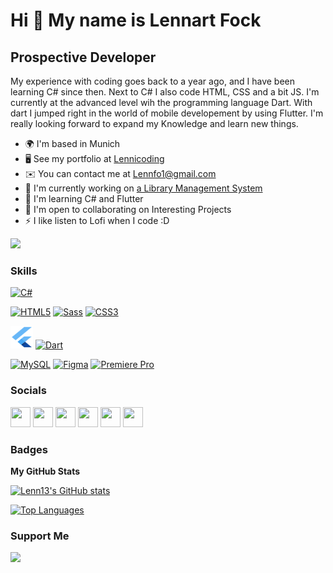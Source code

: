 Hi 👋 My name is Lennart Fock
=============================

Prospective Developer
---------------------

My experience with coding goes back to a year ago, and I have been learning C# since then. Next to C# I also code HTML, CSS and a bit JS. I'm currently at the advanced level wih the programming language Dart. With dart I jumped right in the world of mobile developement by using Flutter. I'm really looking forward to expand my Knowledge and learn new things.

* 🌍  I'm based in Munich
* 🖥️  See my portfolio at [Lennicoding](http://Lenn13.github.io/lennicoding)
* ✉️  You can contact me at [Lennfo1@gmail.com](mailto:Lennfo1@gmail.com)
* 🚀  I'm currently working on [a Library Management System](http://github.com/Lenn13/Library)
* 🧠  I'm learning C# and Flutter
* 🤝  I'm open to collaborating on Interesting Projects
* ⚡  I like listen to Lofi when I code :D

<a href="https://www.github.com/Lenn13" target="_blank" rel="noreferrer"><img
src="https://img.shields.io/github/followers/Lenn13?logo=github&style=for-the-badge&color=ffffff&labelColor=1c1917" /></a>
### Skills

<p align="left">
<a href="https://docs.microsoft.com/en-us/dotnet/csharp/" target="_blank" rel="noreferrer"><img src="https://raw.githubusercontent.com/danielcranney/readme-generator/main/public/icons/skills/csharp-colored.svg" width="36" height="36" alt="C#" /></a>
  
<a href="https://developer.mozilla.org/en-US/docs/Glossary/HTML5" target="_blank" rel="noreferrer"><img src="https://raw.githubusercontent.com/danielcranney/readme-generator/main/public/icons/skills/html5-colored.svg" width="36" height="36" alt="HTML5" /></a>
<a href="https://sass-lang.com/" target="_blank" rel="noreferrer"><img src="https://raw.githubusercontent.com/danielcranney/readme-generator/main/public/icons/skills/sass-colored.svg" width="36" height="36" alt="Sass" /></a>
<a href="https://www.w3.org/TR/CSS/#css" target="_blank" rel="noreferrer"><img src="https://raw.githubusercontent.com/danielcranney/readme-generator/main/public/icons/skills/css3-colored.svg" width="36" height="36" alt="CSS3" /></a>
  
  <a href="https://flutter.dev/" target="_blank" rel="noreferrer"><img src="https://raw.githubusercontent.com/dnfield/flutter_svg/7d374d7107561cbd906d7c0ca26fef02cc01e7c8/example/assets/flutter_logo.svg?sanitize=true" width="36" height="36" alt="Flutter" /></a>
  <a href="https://dart.dev/" target="_blank" rel="noreferrer"><img src="https://seeklogo.com/images/D/dart-logo-FDA1939EC4-seeklogo.com.png" width="36" height="36" alt="Dart" /></a>
  
<a href="https://www.mysql.com/" target="_blank" rel="noreferrer"><img src="https://raw.githubusercontent.com/danielcranney/readme-generator/main/public/icons/skills/mysql-colored.svg" width="36" height="36" alt="MySQL" /></a>
<a href="https://www.figma.com/" target="_blank" rel="noreferrer"><img src="https://raw.githubusercontent.com/danielcranney/readme-generator/main/public/icons/skills/figma-colored.svg" width="36" height="36" alt="Figma" /></a>
<a href="https://www.adobe.com/uk/products/premiere.html" target="_blank" rel="noreferrer"><img src="https://raw.githubusercontent.com/danielcranney/readme-generator/main/public/icons/skills/premierepro-colored.svg" width="36" height="36" alt="Premiere Pro" /></a>
</p>


### Socials

<p align="left"> <a href="https://www.codepen.io/Lenn13" target="_blank" rel="noreferrer"><img src="https://raw.githubusercontent.com/danielcranney/readme-generator/main/public/icons/socials/codepen.svg" width="32" height="32" /></a> <a href="https://www.codesandbox.com/Lenn13" target="_blank" rel="noreferrer"><img src="https://raw.githubusercontent.com/danielcranney/readme-generator/main/public/icons/socials/codesandbox.svg" width="32" height="32" /></a> <a href="https://discord.com/users/lenni9057" target="_blank" rel="noreferrer"><img src="https://raw.githubusercontent.com/danielcranney/readme-generator/main/public/icons/socials/discord.svg" width="32" height="32" /></a> <a href="https://www.github.com/Lenn13" target="_blank" rel="noreferrer"><img src="https://raw.githubusercontent.com/danielcranney/readme-generator/main/public/icons/socials/github.svg" width="32" height="32" /></a> <a href="http://www.instagram.com/lennfo1" target="_blank" rel="noreferrer"><img src="https://raw.githubusercontent.com/danielcranney/readme-generator/main/public/icons/socials/instagram.svg" width="32" height="32" /></a> <a href="https://www.stackoverflow.com/users/lenni" target="_blank" rel="noreferrer"><img src="https://raw.githubusercontent.com/danielcranney/readme-generator/main/public/icons/socials/stackoverflow.svg" width="32" height="32" /></a>

### Badges

<b>My GitHub Stats</b>

<a href="http://www.github.com/Lenn13"><img src="https://github-readme-stats.vercel.app/api?username=Lenn13&show_icons=true&hide=&count_private=true&title_color=ffffff&text_color=ffffff&icon_color=ffffff&bg_color=1c1917&hide_border=true&show_icons=true" alt="Lenn13's GitHub stats" /></a>

<a href="https://github.com/Lenn13" align="left"><img src="https://github-readme-stats.vercel.app/api/top-langs/?username=Lenn13&langs_count=10&title_color=ffffff&text_color=ffffff&icon_color=ffffff&bg_color=1c1917&hide_border=true&locale=en&custom_title=Top%20%Languages" alt="Top Languages" /></a>

### Support Me

<a href="https://www.buymeacoffee.com/Lenn13"><img src="https://cdn.buymeacoffee.com/buttons/v2/default-yellow.png" width="200" /></a>
